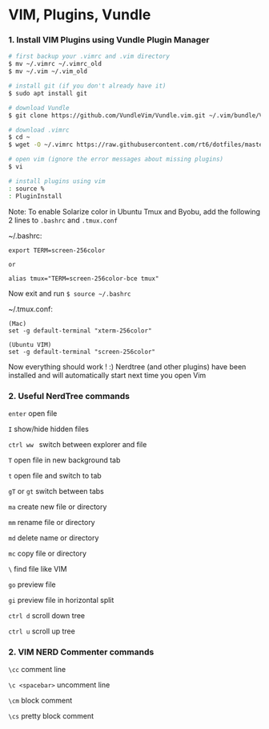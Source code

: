 # VIM, Plugins, Vundle

### 1. Install VIM Plugins using Vundle Plugin Manager

```bash
# first backup your .vimrc and .vim directory
$ mv ~/.vimrc ~/.vimrc_old
$ mv ~/.vim ~/.vim_old

# install git (if you don't already have it)
$ sudo apt install git

# download Vundle
$ git clone https://github.com/VundleVim/Vundle.vim.git ~/.vim/bundle/Vundle.vim

# download .vimrc
$ cd ~
$ wget -O ~/.vimrc https://raw.githubusercontent.com/rt6/dotfiles/master/.vimrc 

# open vim (ignore the error messages about missing plugins)
$ vi

# install plugins using vim
: source %
: PluginInstall

```

Note: To enable Solarize color in Ubuntu Tmux and Byobu, add the following 2 lines to `.bashrc` and `.tmux.conf`

~/.bashrc:
```
export TERM=screen-256color 

or 

alias tmux="TERM=screen-256color-bce tmux"
```

Now exit and run `$ source ~/.bashrc`

~/.tmux.conf:
```
(Mac)
set -g default-terminal "xterm-256color"

(Ubuntu VIM)
set -g default-terminal "screen-256color"
```




Now everything should work ! :) Nerdtree (and other plugins) have been installed and will automatically start next time you open Vim

### 2. Useful NerdTree commands
`enter` open file

`I` show/hide hidden files

`ctrl ww ` switch between explorer and file

`T` open file in new background tab

`t` open file and switch to tab

`gT` or `gt` switch between tabs

`ma` create new file or directory

`mm` rename file or directory

`md` delete name or directory

`mc` copy file or directory

`\` find file like VIM

`go` preview file

`gi` preview file in horizontal split

`ctrl d` scroll down tree

`ctrl u` scroll up tree


### 2. VIM NERD Commenter commands

`\cc` comment line

`\c <spacebar>` uncomment line

`\cm` block comment

`\cs` pretty block comment


